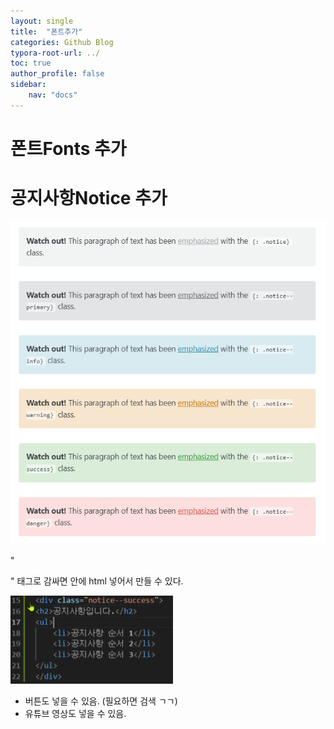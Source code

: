 ```yaml
---
layout: single
title:  "폰트추가"
categories: Github Blog
typora-root-url: ../
toc: true
author_profile: false
sidebar:
    nav: "docs"
---
```


# 폰트Fonts 추가



# 공지사항Notice 추가

![image-20240403224735577](/images/2024-04-03-Fonts&Notice/image-20240403224735577.png)

"<div>" 태그로 감싸면 안에 html 넣어서 만들 수 있다. 

<img src="/images/2024-04-03-Fonts&Notice/image-20240403225022396.png" alt="image-20240403225022396" style="zoom:50%;" />

- 버튼도 넣을 수 있음. (필요하면 검색 ㄱㄱ)
- 유튜브 영상도 넣을 수 있음. 
